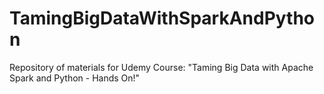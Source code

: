 # TamingBigDataWithSparkAndPython
Repository of materials for Udemy Course: "Taming Big Data with Apache Spark and Python - Hands On!"
